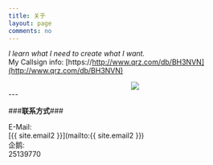```yaml
---
title: 关于
layout: page
comments: no
---
```


*I learn what I need to create what I want.*        
My Callsign info:
[https://http://www.qrz.com/db/BH3NVN](http://www.qrz.com/db/BH3NVN)  
<center>
<a href="http://www.hamqsl.com/solar.html" title="Click to add Solar-Terrestrial Data to your website!"><img src="http://www.hamqsl.com/solar101vhfper.php"></a>
</center>
---

###**联系方式**###

E-Mail:  
[{{ site.email2 }}](mailto:{{ site.email2 }})  
企鹅:    
25139770


